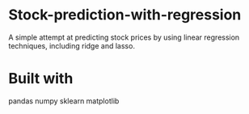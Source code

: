 # Stock-prediction-with-regression
A simple attempt at predicting stock prices by using linear regression techniques, including ridge and lasso.
# Built with
pandas
numpy
sklearn
matplotlib
